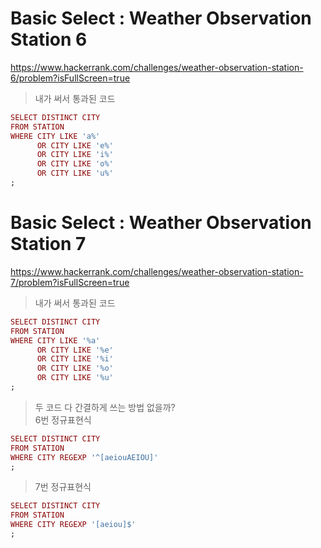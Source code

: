 # Basic Select : Weather Observation Station 6
https://www.hackerrank.com/challenges/weather-observation-station-6/problem?isFullScreen=true
> 내가 써서 통과된 코드
```ruby
SELECT DISTINCT CITY
FROM STATION
WHERE CITY LIKE 'a%'
      OR CITY LIKE 'e%'
      OR CITY LIKE 'i%'
      OR CITY LIKE 'o%'
      OR CITY LIKE 'u%'
;
```
# Basic Select : Weather Observation Station 7
https://www.hackerrank.com/challenges/weather-observation-station-7/problem?isFullScreen=true
> 내가 써서 통과된 코드
```ruby
SELECT DISTINCT CITY
FROM STATION
WHERE CITY LIKE '%a'
      OR CITY LIKE '%e'
      OR CITY LIKE '%i'
      OR CITY LIKE '%o'
      OR CITY LIKE '%u'
;
```
> 두 코드 다 간결하게 쓰는 방법 없을까?\
> 6번 정규표현식
```ruby
SELECT DISTINCT CITY
FROM STATION
WHERE CITY REGEXP '^[aeiouAEIOU]'
;
```
> 7번 정규표현식
```ruby
SELECT DISTINCT CITY
FROM STATION
WHERE CITY REGEXP '[aeiou]$'
;
```
